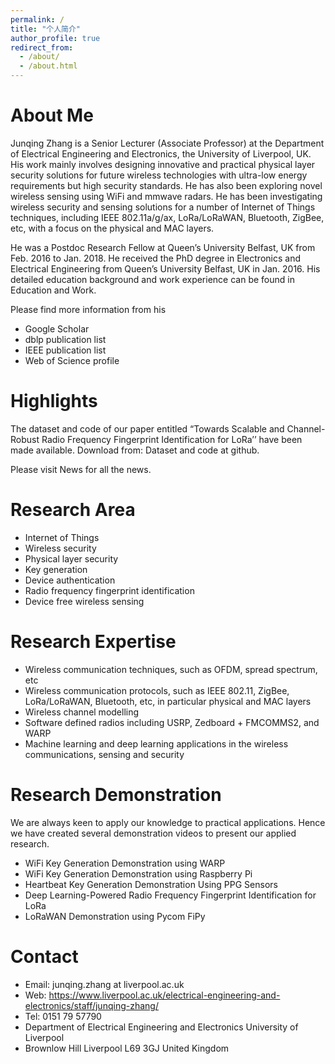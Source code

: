 ```yaml
---
permalink: /
title: "个人简介"
author_profile: true
redirect_from: 
  - /about/
  - /about.html
---
```




# About Me
Junqing Zhang is a Senior Lecturer (Associate Professor) at the Department of Electrical Engineering and Electronics, the University of Liverpool, UK. His work mainly involves designing innovative and practical physical layer security solutions for future wireless technologies with ultra-low energy requirements but high security standards. He has also been exploring novel wireless sensing using WiFi and mmwave radars. He has been investigating wireless security and sensing solutions for a number of Internet of Things techniques, including IEEE 802.11a/g/ax, LoRa/LoRaWAN, Bluetooth, ZigBee, etc, with a focus on the physical and MAC layers.

He was a Postdoc Research Fellow at Queen’s University Belfast, UK from Feb. 2016 to Jan. 2018. He received the PhD degree in Electronics and Electrical Engineering from Queen’s University Belfast, UK in Jan. 2016. His detailed education background and work experience can be found in Education and Work.

Please find more information from his

- Google Scholar
- dblp publication list
- IEEE publication list
- Web of Science profile

# Highlights
The dataset and code of our paper entitled “Towards Scalable and Channel-Robust Radio Frequency Fingerprint Identification for LoRa’’ have been made available. Download from: Dataset and code at github.

Please visit News for all the news.

# Research Area
- Internet of Things
- Wireless security
- Physical layer security
- Key generation
- Device authentication
- Radio frequency fingerprint identification
- Device free wireless sensing

# Research Expertise
- Wireless communication techniques, such as OFDM, spread spectrum, etc
- Wireless communication protocols, such as IEEE 802.11, ZigBee, LoRa/LoRaWAN, Bluetooth, etc, in particular physical and MAC layers
- Wireless channel modelling
- Software defined radios including USRP, Zedboard + FMCOMMS2, and WARP
- Machine learning and deep learning applications in the wireless communications, sensing and security

# Research Demonstration
We are always keen to apply our knowledge to practical applications. Hence we have created several demonstration videos to present our applied research.

- WiFi Key Generation Demonstration using WARP
- WiFi Key Generation Demonstration using Raspberry Pi
- Heartbeat Key Generation Demonstration Using PPG Sensors
- Deep Learning-Powered Radio Frequency Fingerprint Identification for LoRa
- LoRaWAN Demonstration using Pycom FiPy

# Contact
- Email: junqing.zhang at liverpool.ac.uk
- Web: https://www.liverpool.ac.uk/electrical-engineering-and-electronics/staff/junqing-zhang/ 
- Tel: 0151 79 57790
- Department of Electrical Engineering and Electronics
University of Liverpool
- Brownlow Hill
Liverpool L69 3GJ
United Kingdom
